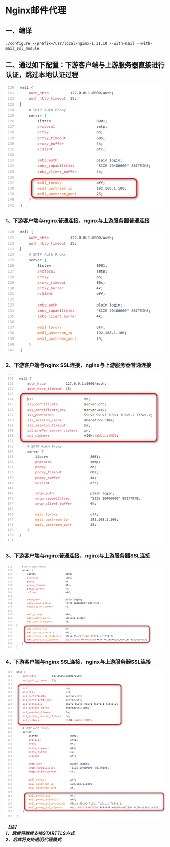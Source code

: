 
# Nginx邮件代理

## 一、编译
```
./configure --prefix=/usr/local/nginx-1.11.10 --with-mail --with-mail_ssl_module
```

## 二、通过如下配置：下游客户端与上游服务器直接进行认证，跳过本地认证过程
![](image/照片0.png)

### 1、下游客户端与nginx普通连接，nginx与上游服务器普通连接
![](image/照片1.png)

### 2、下游客户端与nginx SSL连接，nginx与上游服务器普通连接
![](image/照片2.png)

### 3、下游客户端与nginx普通连接，nginx与上游服务器SSL连接
![](image/照片3.png)

### 4、下游客户端与nginx SSL连接，nginx与上游服务器SSL连接
![](image/照片4.png)

***【注】<br>***
***1、后续将继续支持STARTTLS方式<br>***
***2、后续将支持透明代理模式<br>***
